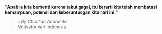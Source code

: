 "**Apabila kita berhenti karena takut gagal, itu berarti kita telah membatasi kemampuan, potensi dan keberuntungan kita hari ini.**"

> ~ _By Christian Andrianto_  
Motivator dari Indonesia
